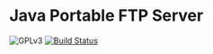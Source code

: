 # Java Portable FTP Server


![GPLv3](http://img.shields.io/badge/license-GPLv3-blue.svg)
[![Build Status](https://travis-ci.org/dubasdey/portable-ftp-server.svg?branch=master)](https://travis-ci.org/dubasdey/portable-ftp-server)



